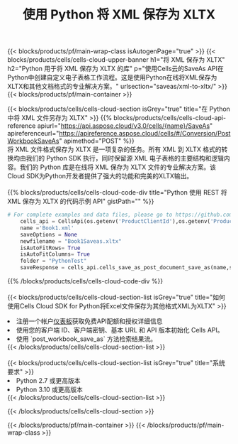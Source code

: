 ﻿---
title: 使用 Python 将 XML 保存为 XLTX
description: 利用Aspose.Cells Cloud SDK for Python将XML格式文件保存为XLTX格式文件。
---
{{< blocks/products/pf/main-wrap-class isAutogenPage="true" >}}
{{< blocks/products/cells/cells-cloud-upper-banner h1="将 XML 保存为 XLTX" h2="Python 用于将 XML 保存为 XLTX 的库" p="使用Cells云的SaveAs API在Python中创建自定义电子表格工作流程。这是使用Python在线将XML保存为XLTX和其他文档格式的专业解决方案。" urlsection="saveas/xml-to-xltx/" >}}
{{< blocks/products/pf/main-container >}}

{{< blocks/products/cells/cells-cloud-section isGrey="true" title="在 Python 中将 XML 文件另存为 XLTX" >}}
{{% blocks/products/cells/cells-cloud-api-reference apiurl="https://api.aspose.cloud/v3.0/cells/{name}/SaveAs" apireferenceurl="https://apireference.aspose.cloud/cells/#/Conversion/PostWorkbookSaveAs" apimethod="POST" %}}
<br/>
将 XML 文件格式保存为 XLTX 是一项复杂的任务。所有 XML 到 XLTX 格式的转换均由我们的 Python SDK 执行，同时保留源 XML 电子表格的主要结构和逻辑内容。我们的 Python 库是在线将 XML 保存为 XLTX 文件的专业解决方案。该Cloud SDK为Python开发者提供了强大的功能和完美的XLTX输出。
<br/>
<br/>
{{% blocks/products/cells/cells-cloud-code-div title="Python 使用 REST 将 XML 保存为 XLTX 的代码示例 API" gistPath="" %}}
  
```python
# For complete examples and data files, please go to https://github.com/aspose-cells-cloud/aspose-cells-cloud-python/
    cells_api = CellsApi(os.getenv('ProductClientId'),os.getenv('ProductClientSecret'))
    name ='Book1.xml'    
    saveOptions = None
    newfilename = "Book1Saveas.xltx"
    isAutoFitRows= True
    isAutoFitColumns= True
    folder = "PythonTest"
    saveResponse = cells_api.cells_save_as_post_document_save_as(name,save_options=saveOptions, newfilename=(folder +'/' + newfilename),folder=folder)
```
  
{{% /blocks/products/cells/cells-cloud-code-div %}}
<br/>
<br/>
{{< blocks/products/cells/cells-cloud-section-list isGrey="true" title="如何使用Cells Cloud SDK for Python将Excel文件保存为其他格式XML为XLTX" >}}
<li>注册一个帐户<a href="https://dashboard.aspose.cloud/">仪表板</a>获取免费API配额和授权详细信息</li>
<li>使用您的客户端 ID、客户端密钥、基本 URL 和 API 版本初始化 Cells API。</li>
<li>使用 `post_workbook_save_as` 方法检索结果流。</li>
{{< /blocks/products/cells/cells-cloud-section-list >}}
<br/>
<br/>
{{< blocks/products/cells/cells-cloud-section-list isGrey="true" title="系统要求" >}}
<li>Python 2.7 或更高版本</li>
<li>Python 3.10 或更高版本</li>
{{< /blocks/products/cells/cells-cloud-section-list >}}

{{< /blocks/products/cells/cells-cloud-section >}}

{{< /blocks/products/pf/main-container >}}
{{< /blocks/products/pf/main-wrap-class >}}
